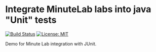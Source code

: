 # Integrate MinuteLab labs into java "Unit" tests

[![Build Status](https://travis-ci.org/minutelab/demo-java.svg?branch=develop)](https://travis-ci.org/minutelab/demo-java)
[![License: MIT](https://img.shields.io/badge/License-MIT-yellow.svg)](https://opensource.org/licenses/MIT)

Demo for Minute Lab integration with JUnit.

